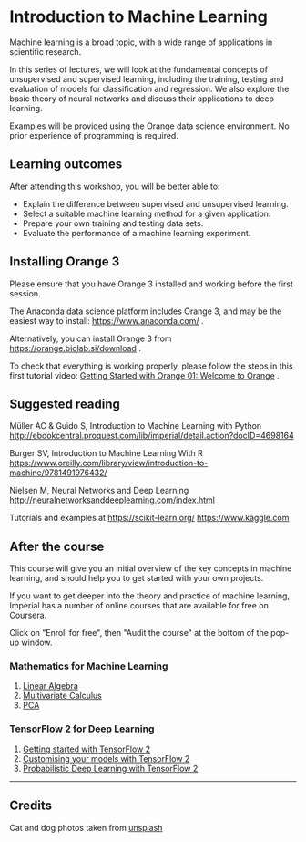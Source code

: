 # Introduction to Machine Learning

Machine learning is a broad topic, with a wide range of applications in scientific research. 

In this series of lectures, we will look at the fundamental concepts of unsupervised and supervised learning, including the training, testing and evaluation of models for classification and regression.  We also explore the basic theory of neural networks and discuss their applications to deep learning.

Examples will be provided using the Orange data science environment.  No prior experience of programming is required.


## Learning outcomes

After attending this workshop, you will be better able to:

* Explain the difference between supervised and unsupervised learning.
* Select a suitable machine learning method for a given application.
* Prepare your own training and testing data sets.
* Evaluate the performance of a machine learning experiment.


## Installing Orange 3

Please ensure that you have Orange 3 installed and working before the first session.

The Anaconda data science platform includes Orange 3, and may be the easiest way to install: https://www.anaconda.com/ .

Alternatively, you can install Orange 3 from https://orange.biolab.si/download .

To check that everything is working properly, please follow the steps in this first tutorial video:
[Getting Started with Orange 01: Welcome to Orange](https://www.youtube.com/watch?v=HXjnDIgGDuI)  .


## Suggested reading

Müller AC & Guido S, Introduction to Machine Learning with Python
http://ebookcentral.proquest.com/lib/imperial/detail.action?docID=4698164

Burger SV, Introduction to Machine Learning With R
https://www.oreilly.com/library/view/introduction-to-machine/9781491976432/

Nielsen M, Neural Networks and Deep Learning
http://neuralnetworksanddeeplearning.com/index.html

Tutorials and examples at
https://scikit-learn.org/
https://www.kaggle.com 


## After the course

This course will give you an initial overview of the key concepts in machine learning, and should help you to get started with your own projects. 

If you want to get deeper into the theory and practice of machine learning, Imperial has a number of online courses that are available for free on Coursera. 

Click on "Enroll for free", then "Audit the course" at the bottom of the pop-up window. 


### Mathematics for Machine Learning

1. [Linear Algebra](https://www.coursera.org/learn/linear-algebra-machine-learning)
2. [Multivariate Calculus](https://www.coursera.org/learn/multivariate-calculus-machine-learning)
3. [PCA](https://www.coursera.org/learn/pca-machine-learning)


### TensorFlow 2 for Deep Learning 

1. [Getting started with TensorFlow 2](https://www.coursera.org/learn/getting-started-with-tensor-flow2)
2. [Customising your models with TensorFlow 2](https://www.coursera.org/learn/customising-models-tensorflow2)
3. [Probabilistic Deep Learning with TensorFlow 2](https://www.coursera.org/learn/probabilistic-deep-learning-with-tensorflow2)

---

## Credits

Cat and dog photos taken from [unsplash](https://unsplash.com)
